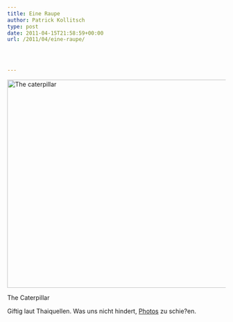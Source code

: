 ```yaml
---
title: Eine Raupe
author: Patrick Kollitsch
type: post
date: 2011-04-15T21:58:59+00:00
url: /2011/04/eine-raupe/




---
```

<div class="image media">
  <a href="http://www.flickr.com/photos/schreibblogade/5623759379/" title="The caterpillar by Patrick Kollitsch, on Flickr"><img src="//farm6.static.flickr.com/5030/5623759379_fc2292a96e_z.jpg" width="640" height="480" alt="The caterpillar" /></a></p> 
  
  <p>
    The Caterpillar
  </p>
</div>

Giftig laut Thaiquellen. Was uns nicht hindert, [Photos][1] zu schie?en.

 [1]: http://www.flickr.com/photos/schreibblogade/5623761661/in/photostream